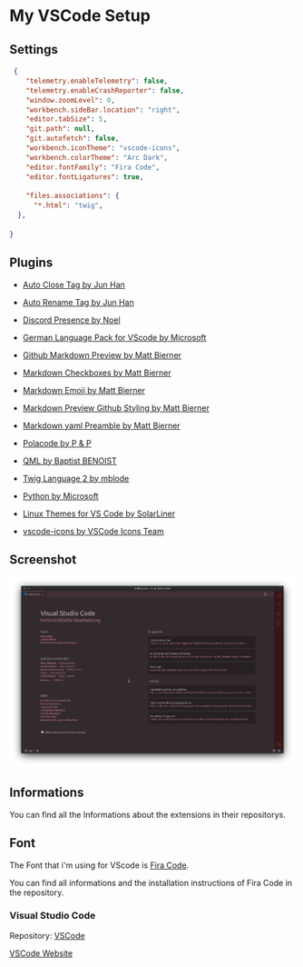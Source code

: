 # My VSCode Setup

## Settings

```json
 {
    "telemetry.enableTelemetry": false,
    "telemetry.enableCrashReporter": false,
    "window.zoomLevel": 0,
    "workbench.sideBar.location": "right",
    "editor.tabSize": 5,
    "git.path": null,
    "git.autofetch": false,
    "workbench.iconTheme": "vscode-icons",
    "workbench.colorTheme": "Arc Dark",
    "editor.fontFamily": "Fira Code",
    "editor.fontLigatures": true, 

    "files.associations": {
      "*.html": "twig",
  },
  
}
```

## Plugins
+ [Auto Close Tag by Jun Han](https://marketplace.visualstudio.com/items?itemName=formulahendry.auto-close-tag)

+ [Auto Rename Tag by Jun Han](https://marketplace.visualstudio.com/items?itemName=formulahendry.auto-rename-tag)

+ [Discord Presence by Noel](https://marketplace.visualstudio.com/items?itemName=icrawl.discord-vscode)

+ [German Language Pack for VScode by Microsoft](https://marketplace.visualstudio.com/items?itemName=MS-CEINTL.vscode-language-pack-de)

+ [Github Markdown Preview by Matt Bierner](https://marketplace.visualstudio.com/items?itemName=bierner.github-markdown-preview)

+ [Markdown Checkboxes by Matt Bierner](https://marketplace.visualstudio.com/items?itemName=bierner.markdown-checkbox)

+ [Markdown Emoji by Matt Bierner](https://marketplace.visualstudio.com/items?itemName=bierner.markdown-emoji)

+ [Markdown Preview Github Styling by Matt Bierner](https://marketplace.visualstudio.com/items?itemName=bierner.markdown-preview-github-styles)

+ [Markdown yaml Preamble by Matt Bierner](https://marketplace.visualstudio.com/items?itemName=bierner.markdown-yaml-preamble)

+ [Polacode by P & P](https://marketplace.visualstudio.com/items?itemName=pnp.polacode)

+ [QML by Baptist BENOIST](https://marketplace.visualstudio.com/items?itemName=bbenoist.QML)

+ [Twig Language 2 by mblode](https://marketplace.visualstudio.com/items?itemName=mblode.twig-language-2)

+ [Python by Microsoft](https://marketplace.visualstudio.com/items?itemName=ms-python.python)

+ [Linux Themes for VS Code by SolarLiner](https://marketplace.visualstudio.com/items?itemName=SolarLiner.linux-themes)

+ [vscode-icons by VSCode Icons Team](https://marketplace.visualstudio.com/items?itemName=vscode-icons-team.vscode-icons)


## Screenshot
![Screenshot](https://github.com/crydotsnake/my-vscode-setup/raw/master/img/screenshot.png?raw=true)

## Informations
You can find all the Informations about the extensions in their repositorys.

## Font

The Font that i'm using for VScode is [Fira Code](https://github.com/tonsky/FiraCode).

You can find all informations and the installation instructions of Fira Code in the repository.

### Visual Studio Code
Repository: [VSCode](https://github.com/microsoft/vscode)

[VSCode Website](https://code.visualstudio.com)
